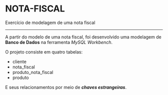 # NOTA-FISCAL
 Exercício de modelagem de uma nota fiscal
___
A partir do modelo de uma nota fiscal, foi desenvolvido uma modelagem de **Banco de Dados** na ferramenta _MySQL Workbench_.

O projeto consiste em quatro tabelas:
- cliente
- nota_fiscal
- produto_nota_fiscal
- produto

E seus relacionamentos por meio de _**chaves estrangeiras**_.
